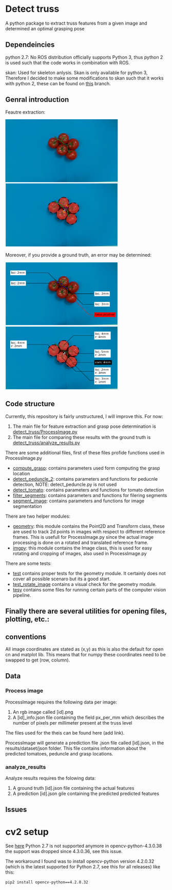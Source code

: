 # Detect truss 
A python package to extract truss features from a given image and determined an optimal grasping pose

## Dependeincies
python 2.7: No ROS distribution officially supports Python 3, thus python 2 is used such that the code works in combination with ROS.

skan: Used for skeleton anlysis. Skan is only available for python 3, Therefore I decided to make some modifications to skan such that it works with python 2, these can be found on [this](https://github.com/TaekedeHaan/skan/tree/python-2.7) branch.

## Genral introduction
Feautre extraction:

<img src="doc/data/003.png" alt="input image" width="350"/>
<img src="doc/results/003_original.png" alt="input image" width="350"/>


Moreover, if you provide a ground truth, an error may be determined:

<img src="doc/results/003_pend_error.png" alt="input image" width="350"/>
<img src="doc/results/003_tom_error.png" alt="input image" width="350"/>

## Code structure
Currently, this repository is fairly unstructured, I will improve this. For now:

1. The main file for feature extraction and grasp pose determination is [detect_truss/ProcessImage.py](src/detect_truss/ProcessImage.py)
2. The main file for comparing these results with the ground truth is [detect_truss/analyze_results.py](src/detect_truss/analyze_results.py)

There are some additional files, first of these files profide functions used in ProcessImage.py
- [compute_grasp](src/detect_truss/compute_grasp.py): contains parameters used form computing the grasp location
- [detect_peduncle_2](src/detect_truss/detect_peduncle_2.py): contains parameters and functions for peducnle detection, NOTE: detect_peduncle.py is not used
- [detect_tomato](src/detect_truss/detect_tomato.py): contains parameters and functions for tomato detection
- [filter_segments](src/detect_truss/filter_segments.py): contains parameters and functions for filering segments
- [segment_image](src/detect_truss/segment_image.py): contains parameters and functions for image segmentation

There are two helper modules:
- [geometry](src/utils/geometry.py): this module contains the Point2D and Transform class, these are used to track 2d points in images with respect to different reference frames. This is usefull for ProcessImage.py since the actual image processing is done on a rotated and translated reference frame.
- [imgpy](src/utils/imgpy.py): this module contains the Image class, this is used for easy rotating and cropping of images, also used in ProcessImage.py

There are some tests:
- [test](src/detect_truss/test.py) contains proper tests for the geometry module. It certainly does not cover all possible scenaro but its a good start.
- [test_rotate_image](src/tests/test_rotate_image.py) contains a visual check for the geometry module.
- [tesy](src/tests) contains some files for running certain parts of the computer vision pipeline.

Finally there are several utilities for opening files, plotting, etc.:
-



## conventions

All image coordinates are stated as (x,y) as this is also the default for open cn and matplot lib. This means that for numpy these coordinates need to be swapped to get (row, column). 


## Data

### Process image
ProcessImage requires the following data per image:

1. An rgb image called [id].png
2. A [id]_info.json file containing the field px_per_mm which describes the number of pixels per millimeter present at the truss level

The files used for the theis can be found here (add link).

ProcessImage will generate a prediction file .json file called [id].json, in the results/dataset/json folder. This file contains information about the predicted tomatoes, peduncle and grasp locations.

### analyze_results
Analyze results requires the folowing data:

1. A ground truth [id].json file containing the actual features
2. A prediction [id].json gile containing the predicted predicted features



## Issues

# cv2 setup


See [here](https://stackoverflow.com/questions/63346648/python-2-7-installing-opencv-via-pip-virtual-environment)
Python 2.7 is not supported anymore in opencv-python-4.3.0.38 the support was dropped since 4.3.0.36, see this issue.

The workaround I found was to install opencv-python version 4.2.0.32 (which is the latest supported for Python 2.7, see this for all releases) like this:

```
pip2 install opencv-python==4.2.0.32
```
